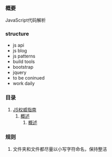 ### 概要
JavaScript代码解析

### structure
- js api
- js blog
- js patterns
- build tools
- bootstrap
- jquery
- to be coninued
- work daily

### 目录
1. [JS权威指南](./JS-TheDefinitiveGuide)
    1. [概述](./JS-TheDefinitiveGuide/part1-概述)
        1. [概述](./JS-TheDefinitiveGuide/part1-概述/chapter1-概述.md)

### 规则
1. 文件夹和文件都尽量以小写字符命名，保持整洁